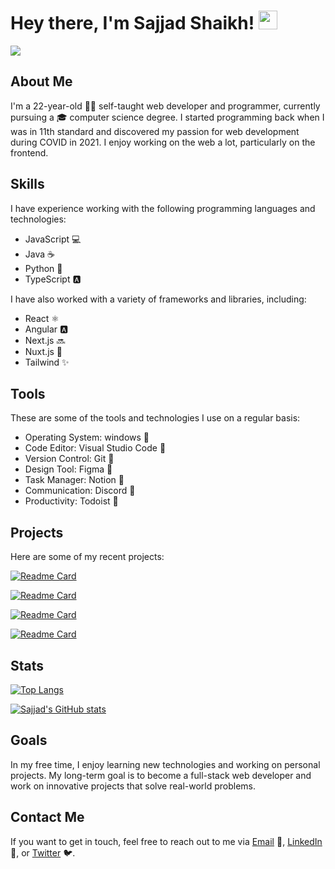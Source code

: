 # Hey there, I'm Sajjad Shaikh! <img src="https://raw.githubusercontent.com/MartinHeinz/MartinHeinz/master/wave.gif" width="30px">
![](https://komarev.com/ghpvc/?username=darkrove&style=flat-square&logo=buymeacoffee&color=9ca3af)


## About Me

I'm a 22-year-old 🧑‍💻 self-taught web developer and programmer, currently pursuing a 🎓 computer science degree. I started programming back when I was in 11th standard and discovered my passion for web development during COVID in 2021. I enjoy working on the web a lot, particularly on the frontend.

## Skills

I have experience working with the following programming languages and technologies:
- JavaScript 💻
- Java ☕
- Python 🐍
- TypeScript 🅰️

I have also worked with a variety of frameworks and libraries, including:

- React ⚛️
- Angular 🅰️
- Next.js 🔜
- Nuxt.js 🌌
- Tailwind ✨

## Tools

These are some of the tools and technologies I use on a regular basis:

- Operating System: windows 🍎
- Code Editor: Visual Studio Code 🚀
- Version Control: Git 🌳
- Design Tool: Figma 🎨
- Task Manager: Notion 📝
- Communication: Discord 💬
- Productivity: Todoist 📅

## Projects

Here are some of my recent projects:

[![Readme Card](https://github-readme-stats.vercel.app/api/pin/?username=darkrove&repo=darkspace&show_owner=True&theme=transparent&text_color=f4f4f5&bg_color=18181b&title_color=a1a1aa&icon_color=a1a1aa)](https://github.com/darkrove/darkspace)

[![Readme Card](https://github-readme-stats.vercel.app/api/pin/?username=darkrove&repo=secure-funding&show_owner=True&theme=transparent&text_color=f4f4f5&bg_color=18181b&title_color=a1a1aa&icon_color=a1a1aa)](https://github.com/darkrove/secure-funding)

[![Readme Card](https://github-readme-stats.vercel.app/api/pin/?username=darkrove&repo=Instagram-clone&show_owner=True&theme=transparent&text_color=f4f4f5&bg_color=18181b&title_color=a1a1aa&icon_color=a1a1aa)](https://github.com/darkrove/Instagram-Clone)

[![Readme Card](https://github-readme-stats.vercel.app/api/pin/?username=darkrove&repo=Wolfsbane&show_owner=True&theme=transparent&text_color=f4f4f5&bg_color=18181b&title_color=a1a1aa&icon_color=a1a1aa)](https://github.com/darkrove/Wolfsbane)

## Stats

[![Top Langs](https://github-readme-stats.vercel.app/api/top-langs/?username=darkrove&show_icons=true&theme=transparent&text_color=f4f4f5&bg_color=18181b&title_color=a1a1aa&icon_color=a1a1aa)](https://github.com/darkrove)

[![Sajjad's GitHub stats](https://github-readme-stats.vercel.app/api?username=darkrove&show_icons=true&theme=transparent&text_color=f4f4f5&bg_color=18181b&title_color=a1a1aa&icon_color=a1a1aa)](https://github.com/darkrove)


## Goals

In my free time, I enjoy learning new technologies and working on personal projects. My long-term goal is to become a full-stack web developer and work on innovative projects that solve real-world problems.

## Contact Me

If you want to get in touch, feel free to reach out to me via [Email](mailto:samaralishaikh212@gmail.com) 📧, [LinkedIn](https://www.linkedin.com/in/sajjad-shaikh-18a0811ab/) 💼, or [Twitter](https://twitter.com/sajjads72619701) 🐦.
